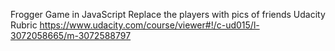 Frogger Game in JavaScript
Replace the players with pics of friends
Udacity Rubric https://www.udacity.com/course/viewer#!/c-ud015/l-3072058665/m-3072588797